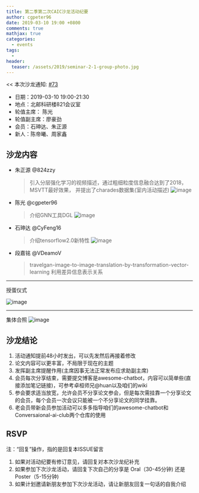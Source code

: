 ```yaml
---
title: 第二季第二次CAIC沙龙活动纪要
author: cgpeter96
date: 2019-03-10 19:00 +0800
comments: true
mathjax: true
categories: 
  - events
tags:
  - 
header:
  teaser: /assets/2019/seminar-2-1-group-photo.jpg
---
```


<< 本次沙龙通知: [#73](https://github.com/BUPT/ai-ml.club/issues/73)

- 日期：2019-03-10 19:00-21:30
- 地点：北邮科研楼821会议室
- 轮值主席： 陈光
- 轮值副主席：廖豪劲
- 会员：石珅达、朱正源
- 新人：陈帝曦、周家鑫

## 沙龙内容

- 朱正源  @824zzy
    > 引入分层强化学习的视频描述，通过粗细粒度信息融合达到了2018，MSVTT最好效果， 并提出了charades数据集(室内活动描述)
![image](https://user-images.githubusercontent.com/18066295/54087552-efda7800-438e-11e9-8ee1-18d22e562b70.png)

- 陈光 @cgpeter96
    > 介绍GNN工具DGL
![image](https://user-images.githubusercontent.com/18066295/54087532-bb66bc00-438e-11e9-8853-16add65fea06.png)

- 石珅达 @CyFeng16
    > 介绍tensorflow2.0新特性
![image](https://user-images.githubusercontent.com/18066295/54087568-18fb0880-438f-11e9-92ee-fb31e57e5b48.png)

- 段嘉铭 @VDeamoV
    > travelgan-image-to-image-translation-by-transformation-vector-learning 利用差异信息表示关系

----
授蛋仪式

![image](https://user-images.githubusercontent.com/18066295/54087525-9e31ed80-438e-11e9-8876-4c5512b84536.png)

----
集体合照
![image](https://user-images.githubusercontent.com/18066295/54087498-485d4580-438e-11e9-89a8-20fe6b2e76a9.png)

## 沙龙结论

1. 活动通知提前48小时发出，可以先发然后再接着修改
2. 论文内容可以更丰富，不局限于现在的主题
3. 发挥副主席提醒作用(主席因事无法正常发布应求助副主席)
4. 会员每次分享结束，需要提交博客是awesome-chatbot，内容可以简单些(直接添加笔记链接)，可参考卓桓师兄@huan以及咱们的wiki
5. 参会要求适当放宽，允许会员不分享论文参会，但是每次需挂靠一个分享论文的会员，每个会员一次会议只能被一个不分享论文的同学挂靠。
6. 老会员带新会员参加活动可以多多指导咱们的awesome-chatbot和Conversaional-ai-club两个仓库的使用

## RSVP

注：“回复”操作，指的是回复本ISSUE留言

1. 如果对活动纪要有修订意见，请回复对本次沙龙纪补充
2. 如果参加下次沙龙活动，请回复下次自己的分享是 Oral（30-45分钟) 还是Poster（5-15分钟)
3. 如果计划邀请新朋友参加下次沙龙活动，请让新朋友回复一句话的自我介绍
